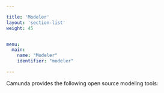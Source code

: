 ```yaml
---

title: 'Modeler'
layout: 'section-list'
weight: 45


menu:
  main:
    name: "Modeler"
    identifier: "modeler"

---
```


Camunda provides the following open source modeling tools:

